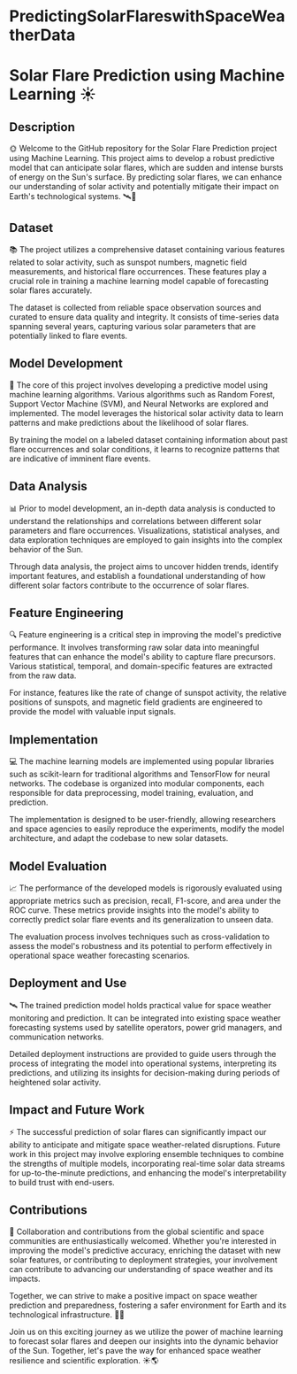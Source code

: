 # PredictingSolarFlareswithSpaceWeatherData
# Solar Flare Prediction using Machine Learning ☀️

## Description

🌞 Welcome to the GitHub repository for the Solar Flare Prediction project using Machine Learning. This project aims to develop a robust predictive model that can anticipate solar flares, which are sudden and intense bursts of energy on the Sun's surface. By predicting solar flares, we can enhance our understanding of solar activity and potentially mitigate their impact on Earth's technological systems. 🛰️🔭

## Dataset

📚 The project utilizes a comprehensive dataset containing various features related to solar activity, such as sunspot numbers, magnetic field measurements, and historical flare occurrences. These features play a crucial role in training a machine learning model capable of forecasting solar flares accurately.

The dataset is collected from reliable space observation sources and curated to ensure data quality and integrity. It consists of time-series data spanning several years, capturing various solar parameters that are potentially linked to flare events.

## Model Development

🔬 The core of this project involves developing a predictive model using machine learning algorithms. Various algorithms such as Random Forest, Support Vector Machine (SVM), and Neural Networks are explored and implemented. The model leverages the historical solar activity data to learn patterns and make predictions about the likelihood of solar flares.

By training the model on a labeled dataset containing information about past flare occurrences and solar conditions, it learns to recognize patterns that are indicative of imminent flare events.

## Data Analysis

📊 Prior to model development, an in-depth data analysis is conducted to understand the relationships and correlations between different solar parameters and flare occurrences. Visualizations, statistical analyses, and data exploration techniques are employed to gain insights into the complex behavior of the Sun.

Through data analysis, the project aims to uncover hidden trends, identify important features, and establish a foundational understanding of how different solar factors contribute to the occurrence of solar flares.

## Feature Engineering

🔍 Feature engineering is a critical step in improving the model's predictive performance. It involves transforming raw solar data into meaningful features that can enhance the model's ability to capture flare precursors. Various statistical, temporal, and domain-specific features are extracted from the raw data.

For instance, features like the rate of change of sunspot activity, the relative positions of sunspots, and magnetic field gradients are engineered to provide the model with valuable input signals.

## Implementation

💻 The machine learning models are implemented using popular libraries such as scikit-learn for traditional algorithms and TensorFlow for neural networks. The codebase is organized into modular components, each responsible for data preprocessing, model training, evaluation, and prediction.

The implementation is designed to be user-friendly, allowing researchers and space agencies to easily reproduce the experiments, modify the model architecture, and adapt the codebase to new solar datasets.

## Model Evaluation

📈 The performance of the developed models is rigorously evaluated using appropriate metrics such as precision, recall, F1-score, and area under the ROC curve. These metrics provide insights into the model's ability to correctly predict solar flare events and its generalization to unseen data.

The evaluation process involves techniques such as cross-validation to assess the model's robustness and its potential to perform effectively in operational space weather forecasting scenarios.

## Deployment and Use

🛰️ The trained prediction model holds practical value for space weather monitoring and prediction. It can be integrated into existing space weather forecasting systems used by satellite operators, power grid managers, and communication networks.

Detailed deployment instructions are provided to guide users through the process of integrating the model into operational systems, interpreting its predictions, and utilizing its insights for decision-making during periods of heightened solar activity.

## Impact and Future Work

⚡ The successful prediction of solar flares can significantly impact our ability to anticipate and mitigate space weather-related disruptions. Future work in this project may involve exploring ensemble techniques to combine the strengths of multiple models, incorporating real-time solar data streams for up-to-the-minute predictions, and enhancing the model's interpretability to build trust with end-users.

## Contributions

🤝 Collaboration and contributions from the global scientific and space communities are enthusiastically welcomed. Whether you're interested in improving the model's predictive accuracy, enriching the dataset with new solar features, or contributing to deployment strategies, your involvement can contribute to advancing our understanding of space weather and its impacts.

Together, we can strive to make a positive impact on space weather prediction and preparedness, fostering a safer environment for Earth and its technological infrastructure. 🚀🌌

Join us on this exciting journey as we utilize the power of machine learning to forecast solar flares and deepen our insights into the dynamic behavior of the Sun. Together, let's pave the way for enhanced space weather resilience and scientific exploration. ☀️🌎
